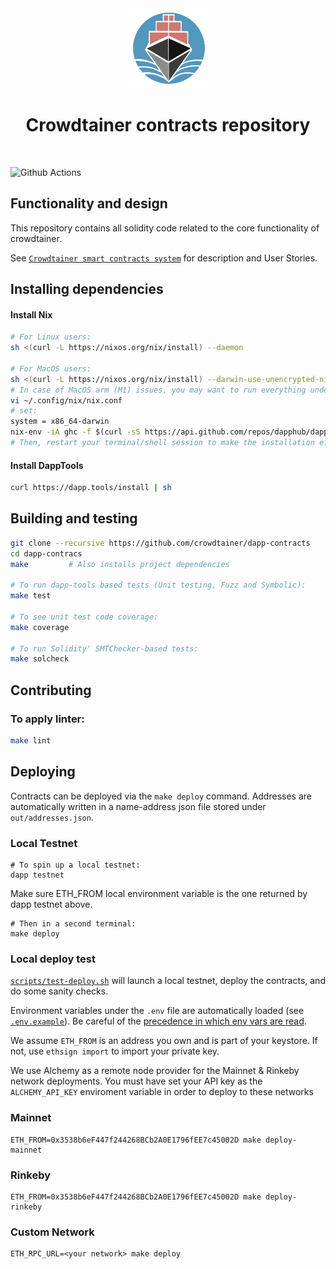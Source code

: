 <div style="text-align:center"><img src="logo.png" alt="Crowdtainer" height="128px"/>

<h1> Crowdtainer contracts repository </h1> </div>
<br/>

![Github Actions](https://github.com/gakonst/dapptools-template/workflows/Tests/badge.svg)

## Functionality and design

This repository contains all solidity code related to the core functionality of crowdtainer.

See [`Crowdtainer smart contracts system`](./UserStories.md) for description and User Stories.

## Installing dependencies

#### Install Nix

```sh
# For Linux users:
sh <(curl -L https://nixos.org/nix/install) --daemon

# For MacOS users:
sh <(curl -L https://nixos.org/nix/install) --darwin-use-unencrypted-nix-store-volume --daemon
# In case of MacOS arm (M1) issues, you may want to run everything under Rosetta.
vi ~/.config/nix/nix.conf
# set:
system = x86_64-darwin
nix-env -iA ghc -f $(curl -sS https://api.github.com/repos/dapphub/dapptools/releases/latest | jq -r .tarball_url)
# Then, restart your terminal/shell session to make the installation effective.
```

#### Install DappTools

```sh
curl https://dapp.tools/install | sh
```
## Building and testing

```sh
git clone --recursive https://github.com/crowdtainer/dapp-contracts
cd dapp-contracs
make         # Also installs project dependencies

# To run dapp-tools based tests (Unit testing, Fuzz and Symbolic):
make test

# To see unit test code coverage:
make coverage

# To run Solidity' SMTChecker-based tests:
make solcheck
```

## Contributing

### To apply linter:
```sh
make lint
```
## Deploying

Contracts can be deployed via the `make deploy` command. Addresses are automatically
written in a name-address json file stored under `out/addresses.json`.

### Local Testnet

```
# To spin up a local testnet:
dapp testnet

```
Make sure ETH_FROM local environment variable is the one returned by dapp testnet above.

```
# Then in a second terminal:
make deploy
```

### Local deploy test

[`scripts/test-deploy.sh`](./scripts/test-deploy.sh) will launch a local testnet, deploy the contracts, and do some sanity checks.

Environment variables under the `.env` file are automatically loaded (see [`.env.example`](./.env.example)).
Be careful of the [precedence in which env vars are read](https://github.com/dapphub/dapptools/tree/2cf441052489625f8635bc69eb4842f0124f08e4/src/dapp#precedence).

We assume `ETH_FROM` is an address you own and is part of your keystore.
If not, use `ethsign import` to import your private key.

We use Alchemy as a remote node provider for the Mainnet & Rinkeby network deployments.
You must have set your API key as the `ALCHEMY_API_KEY` enviroment variable in order to
deploy to these networks

### Mainnet

```
ETH_FROM=0x3538b6eF447f244268BCb2A0E1796fEE7c45002D make deploy-mainnet
```

### Rinkeby

```
ETH_FROM=0x3538b6eF447f244268BCb2A0E1796fEE7c45002D make deploy-rinkeby
```

### Custom Network

```
ETH_RPC_URL=<your network> make deploy
```
